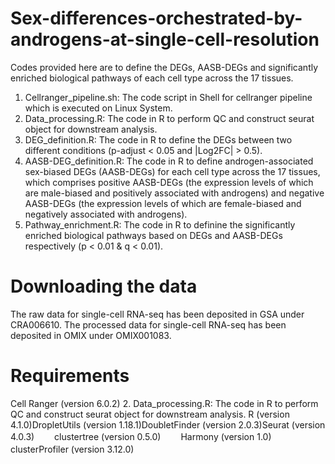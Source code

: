 # Sex-differences-orchestrated-by-androgens-at-single-cell-resolution
Codes provided here are to define the DEGs, AASB-DEGs and significantly enriched biological pathways of each cell type across the 17 tissues.
1. Cellranger_pipeline.sh: The code script in Shell for cellranger pipeline which is executed on Linux System.
2. Data_processing.R: The code in R to perform QC and construct seurat object for downstream analysis.
3. DEG_definition.R: The code in R to define the DEGs between two different conditions (p-adjust < 0.05 and |Log2FC| > 0.5).
4. AASB-DEG_definition.R: The code in R to define androgen-associated sex-biased DEGs (AASB-DEGs) for each cell type across the 17 tissues, which comprises positive AASB-DEGs (the expression levels of which are male-biased and positively associated with androgens) and negative AASB-DEGs (the expression levels of which are female-biased and negatively associated with androgens).
5. Pathway_enrichment.R: The code in R to definine the significantly enriched biological pathways based on DEGs and AASB-DEGs respectively (p < 0.01 & q < 0.01).
# Downloading the data
The raw data for single-cell RNA-seq has been deposited in GSA under CRA006610. The processed data for single-cell RNA-seq has been deposited in OMIX under OMIX001083. 
# Requirements
Cell Ranger (version 6.0.2)
2. Data_processing.R: The code in R to perform QC and construct seurat object for downstream analysis.
R (version 4.1.0)DropletUtils (version 1.18.1)DoubletFinder (version 2.0.3)Seurat (version 4.0.3)　　
clustertree (version 0.5.0)　　
Harmony (version 1.0)　　
clusterProfiler (version 3.12.0)　
